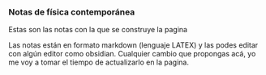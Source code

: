 ### Notas de física contemporánea

Estas son las notas con la que se construye la pagina [](https://entropy-flux.github.io/contemporary-physics-page/)

Las notas están en formato markdown (lenguaje LATEX) y las podes editar con algún editor como obsidian. Cualquier cambio que propongas acá, yo me voy a tomar el tiempo de actualizarlo en la pagina. 